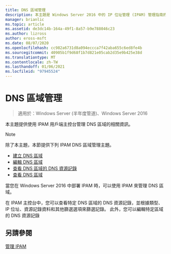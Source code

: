 ```yaml
---
title: DNS 區域管理
description: 本主題是 Windows Server 2016 中的 IP 位址管理 (IPAM) 管理指南的一部分。
manager: brianlic
ms.topic: article
ms.assetid: de3dc14b-164a-49f1-8a57-b9e788046c23
ms.author: lizross
author: eross-msft
ms.date: 08/07/2020
ms.openlocfilehash: cc982a6731d8a094eccca7f42aba655c6ed8fe4b
ms.sourcegitcommit: 40905b1f9d68f1b7d821e05cab2d35e9b425e38d
ms.translationtype: MT
ms.contentlocale: zh-TW
ms.lasthandoff: 01/06/2021
ms.locfileid: "97945524"
---
```

# <a name="dns-zone-management"></a>DNS 區域管理

>適用於：Windows Server (半年度管道)、Windows Server 2016

本主題提供使用 IPAM 用戶端主控台管理 DNS 區域的相關資訊。

> [!NOTE]
> 除了本主題，本節提供下列 IPAM DNS 區域管理主題。
>
> -   [建立 DNS 區域](../../technologies/ipam/Create-a-DNS-Zone.md)
> -   [編輯 DNS 區域](../../technologies/ipam/Edit-a-DNS-Zone.md)
> -   [查看 DNS 區域的 DNS 資源記錄](../../technologies/ipam/View-DNS-Resource-Records-for-a-DNS-Zone.md)
> -   [查看 DNS 區域](../../technologies/ipam/View-DNS-Zones.md)

當您在 Windows Server 2016 中部署 IPAM 時，可以使用 IPAM 來管理 DNS 區域。

在 IPAM 主控台中，您可以查看特定 DNS 區域的 DNS 資源記錄，並根據類型、IP 位址、資源記錄資料和其他篩選選項來篩選記錄。 此外，您可以編輯特定區域的 DNS 資源記錄

## <a name="see-also"></a>另請參閱
[管理 IPAM](Manage-IPAM.md)



